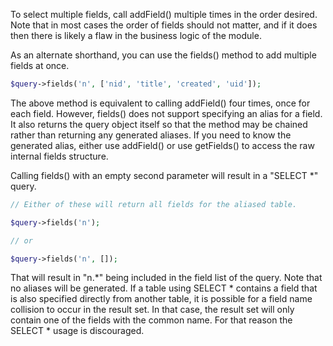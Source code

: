 To select multiple fields, call addField() multiple times in the order desired. Note that in most cases the order of fields should not matter, and if it does then there is likely a flaw in the business logic of the module.

As an alternate shorthand, you can use the fields() method to add multiple fields at once.

```php
$query->fields('n', ['nid', 'title', 'created', 'uid']);

```

The above method is equivalent to calling addField() four times, once for each field. However, fields() does not support specifying an alias for a field. It also returns the query object itself so that the method may be chained rather than returning any generated aliases. If you need to know the generated alias, either use addField() or use getFields() to access the raw internal fields structure.

Calling fields() with an empty second parameter will result in a "SELECT \*" query.

```php
// Either of these will return all fields for the aliased table.

$query->fields('n');

// or

$query->fields('n', []);
```

That will result in "n.\*" being included in the field list of the query. Note that no aliases will be generated. If a table using SELECT \* contains a field that is also specified directly from another table, it is possible for a field name collision to occur in the result set. In that case, the result set will only contain one of the fields with the common name. For that reason the SELECT \* usage is discouraged.